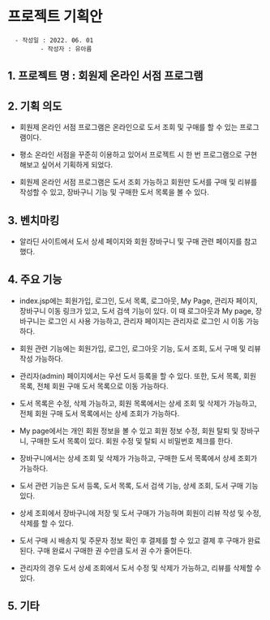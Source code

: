 # 프로젝트 기획안

      - 작성일 : 2022. 06. 01
             - 작성자 : 유아름

## 1. 프로젝트 명 : 회원제 온라인 서점 프로그램 
## 2. 기획 의도 

- 회원제 온라인 서점 프로그램은 온라인으로 도서 조회 및 구매를 할 수 있는 프로그램이다.

- 평소 온라인 서점을 꾸준히 이용하고 있어서 프로젝트 시 한 번 프로그램으로 구현해보고 싶어서 기획하게 되었다.
 
- 회원제 온라인 서점 프로그램은 도서 조회 가능하고 회원만 도서를 구매 및 리뷰를 작성할 수 있고, 장바구니 기능 및 구매한 도서 목록을 볼 수 있다.

## 3. 벤치마킹 

- 알라딘 사이트에서 도서 상세 페이지와 회원 장바구니 및 구매 관련 페이지를 참고했다. 

## 4. 주요 기능 

- index.jsp에는 회원가입, 로그인, 도서 목록, 로그아웃, My Page, 관리자 페이지, 장바구니 이동 링크가 있고, 도서 검색 기능이 있다. 이 때 로그아웃과 My page, 장바구니는 로그인 시 사용 가능하고, 관리자 페이지는 관리자로 로그인 시 이동 가능하다.

- 회원 관련 기능에는 회원가입, 로그인, 로그아웃 기능, 도서 조회, 도서 구매 및 리뷰 작성 가능하다.

- 관리자(admin) 페이지에서는 우선 도서 등록을 할 수 있다. 또한, 도서 목록, 회원 목록, 전체 회원 구매 도서 목록으로 이동 가능하다.

- 도서 목록은 수정, 삭제 가능하고, 회원 목록에서는 상세 조회 및 삭제가 가능하고, 전체 회원 구매 도서 목록에서는 상세 조회가 가능하다.

- My page에서는 개인 회원 정보을 볼 수 있고 회원 정보 수정, 회원 탈퇴 및 장바구니, 구매한 도서 목록이 있다. 회원 수정 및 탈퇴 시 비밀번호 체크를 한다. 

- 장바구니에서는 상세 조회 및 삭제가 가능하고, 구매한 도서 목록에서 상세 조회가 가능하다.
 
- 도서 관련 기능은 도서 등록, 도서 목록, 도서 검색 기능, 상세 조회, 도서 구매 기능 있다.

- 상세 조회에서 장바구니에 저장 및 도서 구매가 가능하며 회원이 리뷰 작성 및 수정, 삭제를 할 수 있다. 

- 도서 구매 시 배송지 및 주문자 정보 확인 후 결제를 할 수 있고 결제 후 구매가 완료된다. 구매 완료시 구매한 권 수만큼 도서 권 수가 줄어든다.

- 관리자의 경우 도서 상세 조회에서 도서 수정 및 삭제가 가능하고, 리뷰를 삭제할 수 있다.

## 5. 기타 
